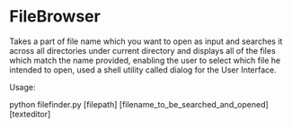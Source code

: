 FileBrowser
===========

Takes a part of file name which you want to open as input and searches it across all directories under current directory
and displays all of the files which match the name provided, enabling the user to select which file he intended to open,
used a shell utility called dialog for the User Interface.

Usage:

python filefinder.py [filepath] [filename_to_be_searched_and_opened] [texteditor]
